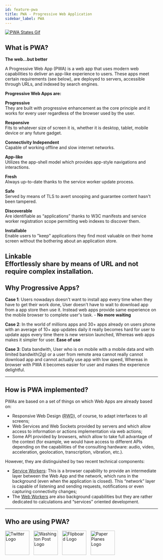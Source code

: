 ```yaml
---
id: feature-pwa
title: PWA - Progressive Web Application
sidebar_label: PWA
---
```


[![PWA States Gif](https://media.giphy.com/media/xT9Igz9xhXychk8LyE/giphy.gif)](/img/features/pwa_app.gif)

## What is PWA?

**The web…but better**  
  
A Progressive Web App (PWA) is a web app that uses modern web capabilities to deliver an app-like experience to users. These apps meet certain requirements (see below), are deployed to servers, accessible through URLs, and indexed by search engines.

**Progressive Web Apps are:**  

**Progressive**  
They are built with progressive enhancement as the core principle and it works for every user regardless of the browser used by the user.
  
**Responsive**  
Fits to whatever size of screen it is, whether it is desktop, tablet, mobile device or any future gadget.

**Connectivity Independent**  
Capable of working offline and slow internet networks.

**App-like**  
Utilizes the app-shell model which provides app-style navigations and interactions.

**Fresh**  
Always up-to-date thanks to the service worker update process.

**Safe**  
Served by means of TLS to avert snooping and guarantee content hasn't been tampered.

**Discoverable**  
Are identifiable as “applications” thanks to W3C manifests and service worker registration scope permitting web indexes to discover them.

**Installable**  
Enable users to "keep" applications they find most valuable on their home screen without the bothering about an application store.

**Linkable**  
Effortlessly share by means of URL and not require complex installation.
---

## Why Progressive Apps?

**Case 1**: Users nowadays doesn't want to install app every time when they have to get their work done, User doesn't have to wait to download app from a app store then use it. Instead web apps provide same experience on the mobile browser to complete user's task. - **No more waiting**  

**Case 2**: In the world of millions apps and 30+ apps already on users phone with an average of 10+ app updates daily it really becomes hard for user to update apps every time there is new version launched, Whereas web apps makes it simpler for user. **Ease of use**

**Case 3**: Data bandwith, User who is on mobile with a mobile data and with limited bandwith(2g) or a user from remote area cannot really cannot download app and cannot actually use app with low speed, Whereas in browser with PWA it becomes easier for user and makes the experience delightful.

---

## How is PWA implemented?

PWAs are based on a set of things on which Web Apps are already based on:

 - Responsive Web Design (<abbr lang="en" title="Responsive Web Design">RWD</abbr>), of course, to adapt interfaces to all screens;
 - Web Services and Web Sockets provided by servers and which allow access to information or actions implementation via web actions;
 - Some API provided by browsers, which allow to take full advantage of the context (for example, we would have access to different APIs depending on the capabilities of the consulting hardware: audio, video, acceleration, geolocation, transcription, vibration, etc.).


However, they are distinguished by two recent technical components:

 - [Service Workers](https://developer.mozilla.org/fr/docs/Web/API/Service_Worker_API/Using_Service_Workers): This is a browser capability to provide an intermediate layer between the Web App and the network, which runs in the background (even when the application is closed). This “network” layer is capable of listening and sending requests, notifications or even capturing connectivity changes;
 - The [Web Workers](https://developer.mozilla.org/fr/docs/Utilisation_des_web_workers) are also background capabilities but they are rather dedicated to calculations and “services” oriented development.

---

## Who are using PWA?

<a href="https://mobile.twitter.com/" target="_blank"><img width="80px" src="/img/features/twitter.png" alt="Twitter Logo" style="max-width:100%; display: inline-block; margin-right: 10px;"></a>
<a href="https://www.washingtonpost.com/pwa" target="_blank"><img width="80px" src="/img/features/washington-post.png" alt="Washington Post Logo" style="max-width:100%; display: inline-block; margin-right: 10px;"></a>
<a href="https://flipboard.com/" target="_blank"><img width="80px" src="/img/features/flipboard.png" alt="Flipboard Logo" style="max-width:100%; display: inline-block; margin-right: 10px;"></a>
<a href="https://paperplanes.world/" target="_blank"><img width="80px" src="/img/features/paper-planes.png" alt="Paper Planes Logo" style="max-width:100%; display: inline-block; margin-right: 10px;"></a>


<script async src="//pagead2.googlesyndication.com/pagead/js/adsbygoogle.js"></script>
<ins class="adsbygoogle"
     style="display:block"
     data-ad-client="ca-pub-7586505628408924"
     data-ad-slot="5652642939"
     data-ad-format="auto"></ins>
<script>
(adsbygoogle = window.adsbygoogle || []).push({});
</script>
